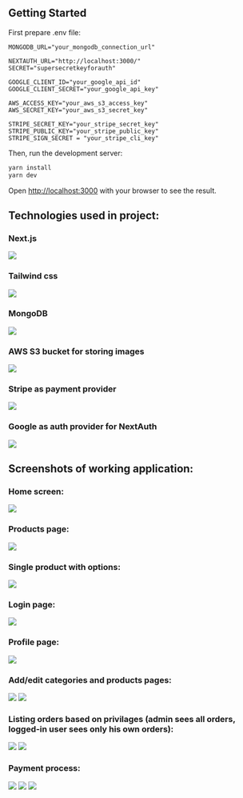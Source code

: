 ## Getting Started

First prepare .env file:
```
MONGODB_URL="your_mongodb_connection_url"

NEXTAUTH_URL="http://localhost:3000/"
SECRET="supersecretkeyforauth"

GOOGLE_CLIENT_ID="your_google_api_id"
GOOGLE_CLIENT_SECRET="your_google_api_key"

AWS_ACCESS_KEY="your_aws_s3_access_key"
AWS_SECRET_KEY="your_aws_s3_secret_key"

STRIPE_SECRET_KEY="your_stripe_secret_key"
STRIPE_PUBLIC_KEY="your_stripe_public_key"
STRIPE_SIGN_SECRET = "your_stripe_cli_key"
```

Then, run the development server:

```bash
yarn install
yarn dev
```

Open [http://localhost:3000](http://localhost:3000) with your browser to see the result.

## Technologies used in project:
### Next.js
<img src="https://img.shields.io/badge/next%20js-000000?style=for-the-badge&logo=nextdotjs&logoColor=white" >

### Tailwind css
<img src="https://img.shields.io/badge/Tailwind_CSS-38B2AC?style=for-the-badge&logo=tailwind-css&logoColor=white" >

### MongoDB
<img src="https://img.shields.io/badge/MongoDB-4EA94B?style=for-the-badge&logo=mongodb&logoColor=white" >

### AWS S3 bucket for storing images
<img src="https://img.shields.io/badge/Amazon_AWS-FF9900?style=for-the-badge&logo=amazonaws&logoColor=white" >

### Stripe as payment provider
<img src="https://img.shields.io/badge/Stripe-626CD9?style=for-the-badge&logo=Stripe&logoColor=white" >

### Google as auth provider for NextAuth
<img src="https://img.shields.io/badge/Google_Cloud-4285F4?style=for-the-badge&logo=google-cloud&logoColor=white" >

## Screenshots of working application:

### Home screen:
<img src="https://github.com/JakubWorek/coffee_shop/blob/main/images_for_readme/home.png">

### Products page:
<img src="https://github.com/JakubWorek/coffee_shop/blob/main/images_for_readme/menu.png">

### Single product with options:
<img src="https://github.com/JakubWorek/coffee_shop/blob/main/images_for_readme/product.png">

### Login page:
<img src="https://github.com/JakubWorek/coffee_shop/blob/main/images_for_readme/login.png">

### Profile page:
<img src="https://github.com/JakubWorek/coffee_shop/blob/main/images_for_readme/profile.png">

### Add/edit categories and products pages:
<img src="https://github.com/JakubWorek/coffee_shop/blob/main/images_for_readme/admin_categories.png">
<img src="https://github.com/JakubWorek/coffee_shop/blob/main/images_for_readme/admin_products.png">

### Listing orders based on privilages (admin sees all orders, logged-in user sees only his own orders):
<img src="https://github.com/JakubWorek/coffee_shop/blob/main/images_for_readme/admin_orders.png">
<img src="https://github.com/JakubWorek/coffee_shop/blob/main/images_for_readme/client_orders.png">

### Payment process:
<img src="https://github.com/JakubWorek/coffee_shop/blob/main/images_for_readme/cart.png">
<img src="https://github.com/JakubWorek/coffee_shop/blob/main/images_for_readme/payment.png">
<img src="https://github.com/JakubWorek/coffee_shop/blob/main/images_for_readme/after_order.png">
